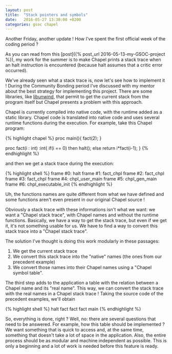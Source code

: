 ```yaml
---
layout: post
title:  "Stack pointers and symbols"
date:   2016-05-27 13:30:00 +0200
categories: gsoc chapel
---
```


Another Friday, another update ! How I've spent the first official week of the coding period ? <!--more-->

As you can read from this [post]({% post_url 2016-05-13-my-GSOC-project %}), my work for the summer is to make Chapel prints a stack trace when an halt instruction is encountered (because halt assumes that a critic error occurred). 

We've already seen what a stack trace is, now let's see how to implement it ! During the Community Bonding period I've discussed with my mentor about the best strategy for implementing this project. There are some libraries, like [libunwind](http://www.nongnu.org/libunwind/index.html), that permit to get the current stack from the program itself but Chapel presents a problem with this approach. 

Chapel is currently compiled into native code, with the runtime added as a static library. Chapel code is translated into native code and uses several runtime functions during the execution. For example, take this Chapel program:

{% highlight chapel %}
proc main(){
  fact(2);
}

proc fact(i : int) :int{
  if(i == 0) then halt();
  else return i*fact(i-1);
}
{% endhighlight %}

and then we get a stack trace during the execution:

{% highlight shell %}
frame #0: halt
frame #1: fact_chpl
frame #2: fact_chpl
frame #3: fact_chpl
frame #4: chpl_user_main
frame #5: chpl_gen_main
frame #6: chpl_executable_init
{% endhighlight %}

Uh, the functions names are quite different from what we have defined and some functions aren't even present in our original Chapel source !

Obviously a stack trace with these informations isn't what we want: we want a "Chapel stack trace", with Chapel names and without the runtime functions. Basically, we have a way to get the stack trace, but even if we get it, it's not something usable for us. We have to find a way to convert this stack trace into a "Chapel stack trace".

The solution I've thought is doing this work modularly in these passages:

1. We get the current stack trace
2. We convert this stack trace into the "native" names (the ones from our precedent example)
3. We convert those names into their Chapel names using a "Chapel symbol table".

The third step adds to the application a table with the relation between a Chapel name and its "real name". This way, we can convert the stack trace with the real names in a Chapel stack trace ! Taking the source code of the precedent examples, we'll obtain

{% highlight shell %}
halt
fact
fact
fact
main
{% endhighlight %}

So, everything is done, right ? Well, no: there are several questions that need to be answered. For example, how this table should be implemented ? We want something that is quick to access and, at the same time, something that doesn't take a lot of space in the application. Also, the entire process should be as modular and machine independent as possible. This is only a beginning and a lot of work is needed before this feature is ready.